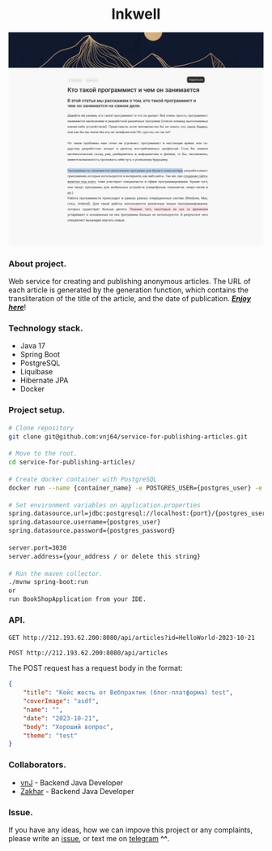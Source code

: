 ## <h1 align="center">Inkwell</h1>
<img src="readme_assets/project_page.png">

### About project.
Web service for creating and publishing anonymous articles. The URL of each article is generated by the generation function, which contains the transliteration of the title of the article, and the date of publication.
[**_Enjoy here_**](https://inkwell-five.vercel.app/Komanda-Obez-n-vozn-vykatilareliz-22-10)!

### Technology stack.
- Java 17
- Spring Boot
- PostgreSQL
- Liquibase
- Hibernate JPA
- Docker

### Project setup.

```bash
# Clone repository
git clone git@github.com:vnj64/service-for-publishing-articles.git

# Move to the root.
cd service-for-publishing-articles/

# Create docker container with PostgreSQL
docker run --name {container_name} -e POSTGRES_USER={postgres_user} -e POSTGRES_PASSWORD={postgres_password} -p {port}:5432 -d postgres

# Set environment variables on application.properties
spring.datasource.url=jdbc:postgresql://localhost:{port}/{postgres_user}
spring.datasource.username={postgres_user}
spring.datasource.password={postgres_password}

server.port=3030
server.address={your_address / or delete this string}

# Run the maven collector.
./mvnw spring-boot:run
or
run BookShopApplication from your IDE.
```

### API.
```http request
GET http://212.193.62.200:8080/api/articles?id=HelloWorld-2023-10-21
```
```http request
POST http://212.193.62.200:8080/api/articles
```
The POST request has a request body in the format:
```json
{
    "title": "Кейс жесть от Вебпрактик (блог-платформа) test",
    "coverImage": "asdf",
    "name": "",
    "date": "2023-10-21",
    "body": "Хороший вопрос",
    "theme": "test"
}
```

### Collaborators.
- [vnJ](https://github.com/vnj64) - Backend Java Developer
- [Zakhar](https://github.com/ZakharEvv) - Backend Java Developer

### Issue.
If you have any ideas, how we can impove this project or any complaints, please write an [issue](https://github.com/vnj64/service-for-publishing-articles/issues), or text me on [telegram](https://t.me/arszdarszd) **^^**.